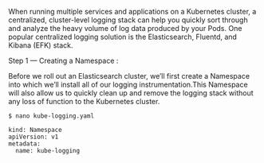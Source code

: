 When running multiple services and applications on a Kubernetes cluster, a centralized, cluster-level logging stack can help you quickly sort through and analyze the heavy volume of log data produced by your Pods. One popular centralized logging solution is the Elasticsearch, Fluentd, and Kibana (EFK) stack.

Step 1 — Creating a Namespace :

Before we roll out an Elasticsearch cluster, we’ll first create a Namespace into which we’ll install all of our logging instrumentation.This Namespace will also allow us to quickly clean up and remove the logging stack without any loss of function to the Kubernetes cluster.
~~~~
$ nano kube-logging.yaml
~~~~
~~~~
kind: Namespace
apiVersion: v1
metadata:
  name: kube-logging
~~~~~~

